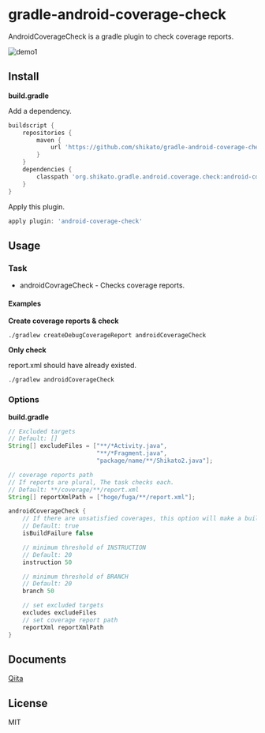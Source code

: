 # gradle-android-coverage-check

AndroidCoverageCheck is a gradle plugin to check coverage reports.  

![demo1](https://qiita-image-store.s3.amazonaws.com/0/47437/27441815-8d99-66cd-c214-02ff383c1ce8.png)
 
## Install
**build.gradle**  

Add a dependency.
```groovy
buildscript {
    repositories {
        maven {
            url 'https://github.com/shikato/gradle-android-coverage-check/raw/master/repository'
        }
    }
    dependencies {
        classpath 'org.shikato.gradle.android.coverage.check:android-coverage-check:0.0.2'
    }
}
```
Apply this plugin.
```groovy
apply plugin: 'android-coverage-check'
```

## Usage

### Task
* androidCovrageCheck - Checks coverage reports.  

#### Examples
**Create coverage reports & check**
```
./gradlew createDebugCoverageReport androidCoverageCheck  
```

**Only check**  

report.xml should have already existed.
```
./gradlew androidCoverageCheck  
```

### Options
**build.gradle**

```groovy
// Excluded targets
// Default: []
String[] excludeFiles = ["**/*Activity.java",
                         "**/*Fragment.java",
                         "package/name/**/Shikato2.java"];

// coverage reports path
// If reports are plural, The task checks each.
// Default: **/coverage/**/report.xml
String[] reportXmlPath = ["hoge/fuga/**/report.xml"];

androidCoverageCheck {
    // If there are unsatisfied coverages, this option will make a build failure.
    // Default: true
    isBuildFailure false

    // minimum threshold of INSTRUCTION
    // Default: 20
    instruction 50

    // minimum threshold of BRANCH
    // Default: 20
    branch 50

    // set excluded targets
    excludes excludeFiles
    // set coverage report path
    reportXml reportXmlPath
}

```

## Documents
[Qiita](http://qiita.com/shikato/items/9869719ab5e22ee9d061)

## License
MIT

